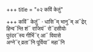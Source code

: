 +++
title = "०२ कविं केतुं"

+++
कविं᳓ केतुं᳓ · धासि᳓म् भानु᳓म् अ᳓द्रेर्  
हिन्व᳓न्ति शं᳓ राजियं᳓ रो᳓दसीयोः  
पुरंदर᳓स्य गीर्भि᳓र् आ᳓ विवासे  
अग्ने᳓र् व्रता᳓नि पूर्विया᳓ महा᳓नि